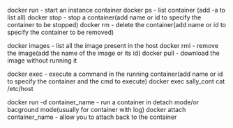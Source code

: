docker run - start an instance container
docker ps - list container (add -a to list all)
docker stop - stop a container(add name or id to specify the container to be stopped)
docker rm - delete the container(add name or id to specify the container to be removed)

docker images - list all the image present in the host
docker rmi - remove the image(add the name of the image or its id)
docker pull - download the image without running it

docker exec - execute a command in the running container(add name or id to specify the container and the cmd to execute)
docker exec sally_cont cat /etc/host

docker run -d container_name - run a container in detach mode/or bacground mode(usually for container with log)
docker attach container_name - allow you to attach back to the container
